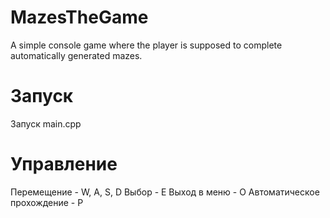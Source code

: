 # MazesTheGame
A simple console game where the player is supposed to complete automatically generated mazes.

# Запуск
Запуск main.cpp

# Управление
Перемещение - W, A, S, D
Выбор - E
Выход в меню - O
Автоматическое прохождение - P